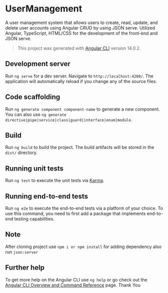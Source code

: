 # UserManagement
A user management system that allows users to create, read, update, and delete user accounts using Angular CRUD by using JSON serve.
Utilized Angular, TypeScript, HTML/CSS for the development of the front-end and JSON serve.

>This project was generated with [Angular CLI](https://github.com/angular/angular-cli) version 14.0.2.

## Development server

Run `ng serve` for a dev server. Navigate to `http://localhost:4200/`. The application will automatically reload if you change any of the source files.

## Code scaffolding

Run `ng generate component component-name` to generate a new component. You can also use `ng generate directive|pipe|service|class|guard|interface|enum|module`.

## Build

Run `ng build` to build the project. The build artifacts will be stored in the `dist/` directory.

## Running unit tests

Run `ng test` to execute the unit tests via [Karma](https://karma-runner.github.io).

## Running end-to-end tests

Run `ng e2e` to execute the end-to-end tests via a platform of your choice. To use this command, you need to first add a package that implements end-to-end testing capabilities.

## Note 
After cloning project use 
`
npm i or npm install
` for adding dependency
also run 
```json:server```

## Further help

To get more help on the Angular CLI use `ng help` or go check out the [Angular CLI Overview and Command Reference](https://angular.io/cli) page.
Thank You
